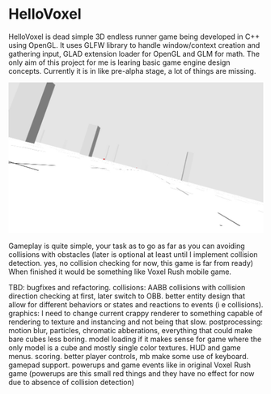 # HelloVoxel
HelloVoxel is dead simple 3D endless runner game being developed in C++ using OpenGL. It uses GLFW library to handle window/context creation and gathering input, GLAD extension loader for OpenGL and GLM for math. The only aim of this project for me is learing basic game engine design concepts. Currently it is in like pre-alpha stage, a lot of things are missing.

![Alt text](hellovoxel.jpg?raw=true "Optional Title")

Gameplay is quite simple, your task as to go as far as you can avoiding collisions with obstacles (later is optional at least until I implement collision detection. yes, no collision checking for now, this game is far from ready)
When finished it would be something like Voxel Rush mobile game.

TBD:
bugfixes and refactoring.
collisions: AABB collisions with collision direction checking at first, later switch to OBB.
better entity design that allow for different behaviors or states and reactions to events (i e collisions).
graphics: I need to change current crappy renderer to something capable of rendering to texture and instancing and not being that slow.
postprocessing: motion blur, particles, chromatic abberations, everything that could make bare cubes less boring.
model loading if it makes sense for game where the only model is a cube and mostly single color textures.
HUD and game menus.
scoring.
better player controls, mb make some use of keyboard. gamepad support.
powerups and game events like in original Voxel Rush game (powerups are this small red things and they have no effect for now due to absence of collision detection)
